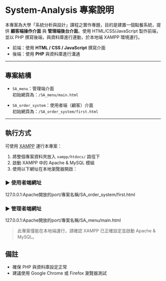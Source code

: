 # System-Analysis 專案說明

本專案為大學「系統分析與設計」課程之實作專題，目的是建置一個點餐系統，提供 **顧客端操作介面** 與 **管理端後台介面**。使用 HTML/CSS/JavaScript 製作前端，並以 PHP 撰寫後端，與資料庫進行連動，於本地端 XAMPP 環境運行。

- 前端：使用 **HTML / CSS / JavaScript** 撰寫介面  
- 後端：使用 **PHP** 與資料庫進行溝通

---

## 專案結構

- `SA_menu`：管理端介面  
  初始網頁為：`/SA_menu/main.html`

- `SA_order_system`：使用者端（顧客）介面  
  初始網頁為：`/SA_order_system/first.html`

---

## 執行方式

可使用 [XAMPP](https://www.apachefriends.org/) 運行本專案：

1. 將整個專案資料夾放入 `xampp/htdocs/` 路徑下
2. 啟動 XAMPP 中的 Apache & MySQL 模組
3. 使用以下網址在本地瀏覽器開啟：

### ▶ 使用者端網址
127.0.0.1:Apache開放的port/專案名稱/SA_order_system/first.html

### ▶ 管理者端網址
127.0.0.1:Apache開放的port/專案名稱/SA_menu/main.html

> 此專案僅能在本地端運行，請確認 XAMPP 已正確設定並啟動 Apache & MySQL。

## 備註

- 確保 PHP 與資料庫設定正常
- 建議使用 Google Chrome 或 Firefox 瀏覽器測試